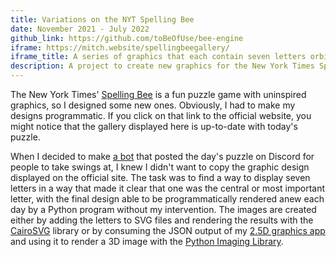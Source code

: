 ```yaml
---
title: Variations on the NYT Spelling Bee
date: November 2021 - July 2022
github_link: https://github.com/toBeOfUse/bee-engine
iframe: https://mitch.website/spellingbeegallery/
iframe_title: A series of graphics that each contain seven letters orbiting around one central letter.
description: A project to create new graphics for the New York Times Spelling Bee puzzle.
---
```


The New York Times' [Spelling Bee](https://www.nytimes.com/puzzles/spelling-bee) is a fun puzzle game with uninspired graphics, so I designed some new ones. Obviously, I had to make my designs programmatic. If you click on that link to the official website, you might notice that the gallery displayed here is up-to-date with today's puzzle.

When I decided to make [a bot](#discord) that posted the day's puzzle on Discord for people to take swings at, I knew I didn't want to copy the graphic design displayed on the official site. The task was to find a way to display seven letters in a way that made it clear that one was the central or most important letter, with the final design able to be programmatically rendered anew each day by a Python program without my intervention. The images are created either by adding the letters to SVG files and rendering the results with the [CairoSVG](https://cairosvg.org/) library or by consuming the JSON output of my [2.5D graphics app](#perspective) and using it to render a 3D image with the [Python Imaging Library](https://python-pillow.org/).

